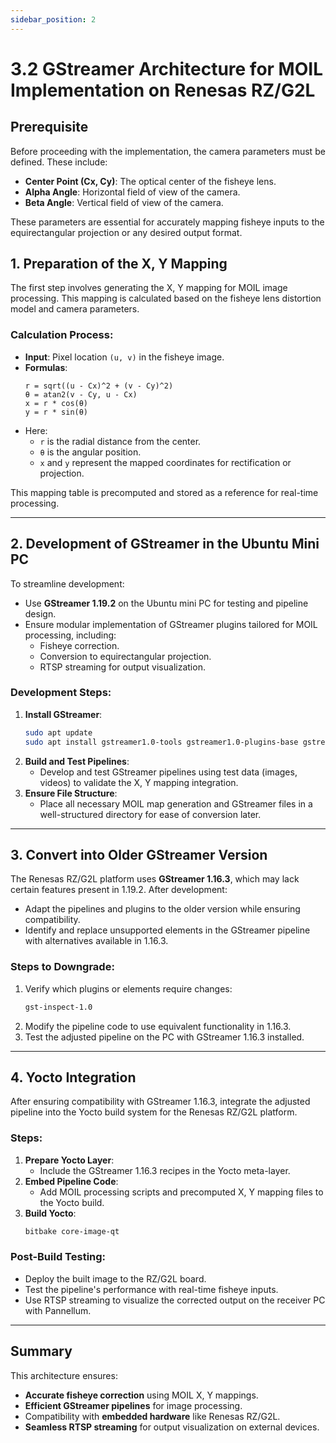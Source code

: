 ```yaml
---
sidebar_position: 2
---
```

# 3.2 GStreamer Architecture for MOIL Implementation on Renesas RZ/G2L

## Prerequisite
Before proceeding with the implementation, the camera parameters must be defined. These include:
- **Center Point (Cx, Cy)**: The optical center of the fisheye lens.
- **Alpha Angle**: Horizontal field of view of the camera.
- **Beta Angle**: Vertical field of view of the camera.

These parameters are essential for accurately mapping fisheye inputs to the equirectangular projection or any desired output format.


## 1. Preparation of the X, Y Mapping
The first step involves generating the X, Y mapping for MOIL image processing. This mapping is calculated based on the fisheye lens distortion model and camera parameters.

### **Calculation Process**:
- **Input**: Pixel location `(u, v)` in the fisheye image.
- **Formulas**:
  ```text
  r = sqrt((u - Cx)^2 + (v - Cy)^2)
  θ = atan2(v - Cy, u - Cx)
  x = r * cos(θ)
  y = r * sin(θ)
  ```
- Here:
  - `r` is the radial distance from the center.
  - `θ` is the angular position.
  - `x` and `y` represent the mapped coordinates for rectification or projection.

This mapping table is precomputed and stored as a reference for real-time processing.

---

## 2. Development of GStreamer in the Ubuntu Mini PC
To streamline development:
- Use **GStreamer 1.19.2** on the Ubuntu mini PC for testing and pipeline design.
- Ensure modular implementation of GStreamer plugins tailored for MOIL processing, including:
  - Fisheye correction.
  - Conversion to equirectangular projection.
  - RTSP streaming for output visualization.

### **Development Steps**:
1. **Install GStreamer**:
   ```bash
   sudo apt update
   sudo apt install gstreamer1.0-tools gstreamer1.0-plugins-base gstreamer1.0-plugins-good
   ```
2. **Build and Test Pipelines**:
   - Develop and test GStreamer pipelines using test data (images, videos) to validate the X, Y mapping integration.
3. **Ensure File Structure**:
   - Place all necessary MOIL map generation and GStreamer files in a well-structured directory for ease of conversion later.

---

## 3. Convert into Older GStreamer Version
The Renesas RZ/G2L platform uses **GStreamer 1.16.3**, which may lack certain features present in 1.19.2. After development:
- Adapt the pipelines and plugins to the older version while ensuring compatibility.
- Identify and replace unsupported elements in the GStreamer pipeline with alternatives available in 1.16.3.

### **Steps to Downgrade**:
1. Verify which plugins or elements require changes:
   ```bash
   gst-inspect-1.0
   ```
2. Modify the pipeline code to use equivalent functionality in 1.16.3.
3. Test the adjusted pipeline on the PC with GStreamer 1.16.3 installed.

---

## 4. Yocto Integration
After ensuring compatibility with GStreamer 1.16.3, integrate the adjusted pipeline into the Yocto build system for the Renesas RZ/G2L platform.

### **Steps**:
1. **Prepare Yocto Layer**:
   - Include the GStreamer 1.16.3 recipes in the Yocto meta-layer.
2. **Embed Pipeline Code**:
   - Add MOIL processing scripts and precomputed X, Y mapping files to the Yocto build.
3. **Build Yocto**:
   ```bash
   bitbake core-image-qt
   ```

### **Post-Build Testing**:
- Deploy the built image to the RZ/G2L board.
- Test the pipeline's performance with real-time fisheye inputs.
- Use RTSP streaming to visualize the corrected output on the receiver PC with Pannellum.

---

## Summary
This architecture ensures:
- **Accurate fisheye correction** using MOIL X, Y mappings.
- **Efficient GStreamer pipelines** for image processing.
- Compatibility with **embedded hardware** like Renesas RZ/G2L.
- **Seamless RTSP streaming** for output visualization on external devices.
```
